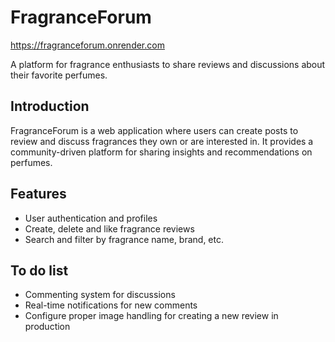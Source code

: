 # FragranceForum

https://fragranceforum.onrender.com

A platform for fragrance enthusiasts to share reviews and discussions about their favorite perfumes.

## Introduction

FragranceForum is a web application where users can create posts to review and discuss fragrances they own or are interested in. It provides a community-driven platform for sharing insights and recommendations on perfumes.

## Features

- User authentication and profiles
- Create, delete and like fragrance reviews
- Search and filter by fragrance name, brand, etc.

## To do list

-  Commenting system for discussions
- Real-time notifications for new comments
- Configure proper image handling for creating a new review in production 
